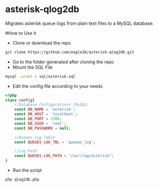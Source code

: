# asterisk-qlog2db
Migrates asterisk queue logs from plain text files to a MySQL database.

#How to Use it

- Clone or download the repo
```bash
git clone https://github.com/eagle26/asterisk-qlog2db.git
```

- Go to the folder generated after cloning the repo
- Mount the SQL File
```bash
mysql -uroot < sql/asterisk.sql
```
- Edit the config file according to your needs
```php
<?php
class config{
	//Database Configurations (MySQL)
	const DB_NAME = 'asterisk';
	const DB_HOST = 'localhost';
	const DB_PORT = 3306;
	const DB_USER = 'root';
	const DB_PASSWORD = null;

	//Queues Log Table
	const QUEUES_LOG_TBL = 'queues_log';

	//Log Path
	const QUEUES_LOG_PATH = "/var/log/asterisk";
}
```
- Run the script
```bash
php qlog2db.php
```